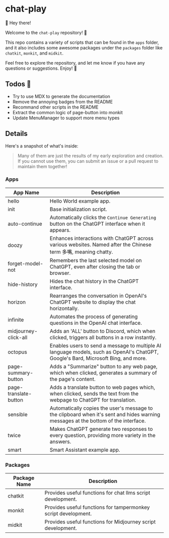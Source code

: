 # chat-play

👋 Hey there!

Welcome to the `chat-play` repository! 🚀

This repo contains a variety of scripts that can be found in the `apps` folder, and it also includes some awesome packages under the `packages` folder like `chatkit`, `monkit`, and `midkit`.

Feel free to explore the repository, and let me know if you have any questions or suggestions. Enjoy! 🥳

## Todos 🎏

- Try to use MDX to generate the documentation
- Remove the annoying badges from the README
- Recommand other scripts in the README
- Extract the common logic of page-button into monkit
- Update MenuManager to support more menu types

## Details

Here's a snapshot of what's inside:

> Many of them are just the results of my early exploration and creation. If you cannot use them, you can submit an issue or a pull request to maintain them together!

### Apps

| App Name                  | Description   |
|---------------------------|---------------|
| hello                     | Hello World example app. |
| init                      | Base initialization script. |
| auto-continue             | Automatically clicks the `Continue Generating` button on the ChatGPT interface when it appears. |
| doozy                     | Enhances interactions with ChatGPT across various websites. Named after the Chinese term 多嘴, meaning chatty. |
| forget-model-not          | Remembers the last selected model on ChatGPT, even after closing the tab or browser. |
| hide-history              | Hides the chat history in the ChatGPT interface. |
| horizon                   | Rearranges the conversation in OpenAI's ChatGPT website to display the chat horizontally. |
| infinite                  | Automates the process of generating questions in the OpenAI chat interface. |
| midjourney-click-all      | Adds an 'ALL' button to Discord, which when clicked, triggers all buttons in a row instantly. |
| octopus                   | Enables users to send a message to multiple AI language models, such as OpenAI's ChatGPT, Google's Bard, Microsoft Bing, and more. |
| page-summary-button       | Adds a "Summarize" button to any web page, which when clicked, generates a summary of the page's content. |
| page-translate-button     | Adds a translate button to web pages which, when clicked, sends the text from the webpage to ChatGPT for translation. |
| sensible                  | Automatically copies the user's message to the clipboard when it's sent and hides warning messages at the bottom of the interface. |
| twice                     | Makes ChatGPT generate two responses to every question, providing more variety in the answers. |
| smart                     | Smart Assistant example app. |

### Packages

| Package Name      | Description   |
|-------------------|---------------|
| chatkit           | Provides useful functions for chat llms script development. |
| monkit            | Provides useful functions for tampermonkey script development. |
| midkit            | Provides useful functions for Midjourney script development. |
